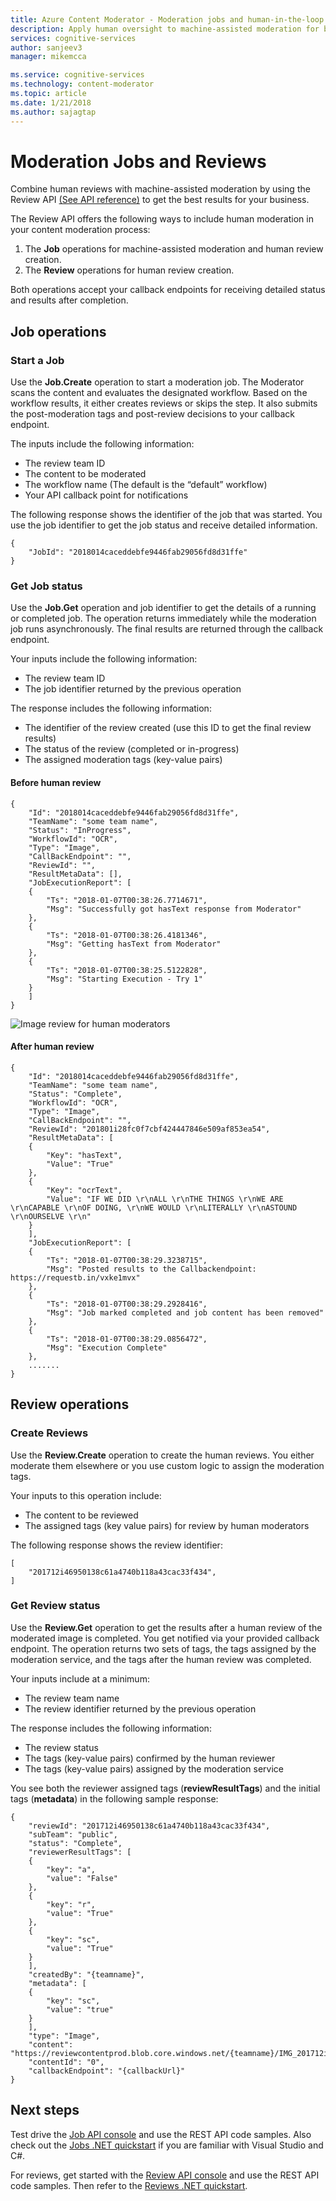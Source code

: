 ```yaml
---
title: Azure Content Moderator - Moderation jobs and human-in-the-loop reviews | Microsoft Docs
description: Apply human oversight to machine-assisted moderation for best results.
services: cognitive-services
author: sanjeev3
manager: mikemcca

ms.service: cognitive-services
ms.technology: content-moderator
ms.topic: article
ms.date: 1/21/2018
ms.author: sajagtap
---
```


# Moderation Jobs and Reviews

Combine human reviews with machine-assisted moderation by using the Review API [(See API reference)](api-reference.md "Content Moderator API Reference") to get the best results for your business. 

The Review API offers the following ways to include human moderation in your content moderation process:

1. The **Job** operations for machine-assisted moderation and human review creation.
2. The **Review** operations for human review creation.

Both operations accept your callback endpoints for receiving detailed status and results after completion.

## Job operations

### Start a Job
Use the **Job.Create** operation to start a moderation job. The Moderator scans the content and evaluates the designated workflow. Based on the workflow results, it either creates reviews or skips the step. It also submits the post-moderation tags and post-review decisions to your callback endpoint.

The inputs include the following information:

- The review team ID
- The content to be moderated
- The workflow name (The default is the “default” workflow)
- Your API callback point for notifications

The following response shows the identifier of the job that was started. You use the job identifier to get the job status and receive detailed information.

	{
		"JobId": "2018014caceddebfe9446fab29056fd8d31ffe"
	}

### Get Job status

Use the **Job.Get** operation and job identifier to get the details of a running or completed job. The operation returns immediately while the moderation job runs asynchronously. The  final results are returned through the callback endpoint.

Your inputs include the following information:

- The review team ID
- The job identifier returned by the previous operation

The response includes the following information:

- The identifier of the review created (use this ID to get the final review results)
- The status of the review (completed or in-progress)
- The assigned moderation tags (key-value pairs)

#### Before human review

	{
		"Id": "2018014caceddebfe9446fab29056fd8d31ffe",
		"TeamName": "some team name",
		"Status": "InProgress",
		"WorkflowId": "OCR",
		"Type": "Image",
		"CallBackEndpoint": "",
		"ReviewId": "",
		"ResultMetaData": [],
		"JobExecutionReport": [
    	{
      		"Ts": "2018-01-07T00:38:26.7714671",
      		"Msg": "Successfully got hasText response from Moderator"
    	},
    	{
      		"Ts": "2018-01-07T00:38:26.4181346",
      		"Msg": "Getting hasText from Moderator"
    	},
    	{
      		"Ts": "2018-01-07T00:38:25.5122828",
      		"Msg": "Starting Execution - Try 1"
    	}
		]
	}

![Image review for human moderators](images/ocr-sample-image.PNG)

#### After human review

	{
		"Id": "2018014caceddebfe9446fab29056fd8d31ffe",
		"TeamName": "some team name",
		"Status": "Complete",
		"WorkflowId": "OCR",
		"Type": "Image",
		"CallBackEndpoint": "",
		"ReviewId": "201801i28fc0f7cbf424447846e509af853ea54",
		"ResultMetaData": [
    	{
			"Key": "hasText",
			"Value": "True"
    	},
		{
			"Key": "ocrText",
			"Value": "IF WE DID \r\nALL \r\nTHE THINGS \r\nWE ARE \r\nCAPABLE \r\nOF DOING, \r\nWE WOULD \r\nLITERALLY \r\nASTOUND \r\nOURSELVE \r\n"
		}
		],
		"JobExecutionReport": [
		{
      		"Ts": "2018-01-07T00:38:29.3238715",
      		"Msg": "Posted results to the Callbackendpoint: https://requestb.in/vxke1mvx"
    	},
    	{
      		"Ts": "2018-01-07T00:38:29.2928416",
      		"Msg": "Job marked completed and job content has been removed"
    	},
    	{
      		"Ts": "2018-01-07T00:38:29.0856472",
      		"Msg": "Execution Complete"
    	},
		.......
	}

## Review operations

### Create Reviews

Use the **Review.Create** operation to create the human reviews. You either moderate them elsewhere or you use custom logic to assign the moderation tags.

Your inputs to this operation include:

- The content to be reviewed
- The assigned tags (key value pairs) for review by human moderators

The following response shows the review identifier:

	[
		"201712i46950138c61a4740b118a43cac33f434",
	]


### Get Review status

Use the **Review.Get** operation to get the results after a human review of the moderated image is completed. You get notified via your provided callback endpoint. The operation returns two sets of tags, the tags assigned by the moderation service, and the tags after the human review was completed.

Your inputs include at a minimum:

- The review team name
- The review identifier returned by the previous operation

The response includes the following information:

- The review status
- The tags (key-value pairs) confirmed by the human reviewer
- The tags (key-value pairs) assigned by the moderation service

You see both the reviewer assigned tags (**reviewResultTags**) and the initial tags (**metadata**) in the following sample response:

	{
		"reviewId": "201712i46950138c61a4740b118a43cac33f434",
		"subTeam": "public",
		"status": "Complete",
		"reviewerResultTags": [
    	{
      		"key": "a",
      		"value": "False"
    	},
    	{
      		"key": "r",
      		"value": "True"
    	},
    	{
      		"key": "sc",
      		"value": "True"
    	}
		],
		"createdBy": "{teamname}",
		"metadata": [
    	{
      		"key": "sc",
      		"value": "true"
    	}
		],
		"type": "Image",
		"content": "https://reviewcontentprod.blob.core.windows.net/{teamname}/IMG_201712i46950138c61a4740b118a43cac33f434",
		"contentId": "0",
		"callbackEndpoint": "{callbackUrl}"
	}

## Next steps

Test drive the [Job API console](try-review-api-job.md) and use the REST API code samples. Also check out the [Jobs .NET quickstart](moderation-jobs-quickstart-dotnet.md) if you are familiar with Visual Studio and C#. 

For reviews, get started with the [Review API console](try-review-api-review.md) and use the REST API code samples. Then refer to the [Reviews .NET quickstart](moderation-reviews-quickstart-dotnet.md).
